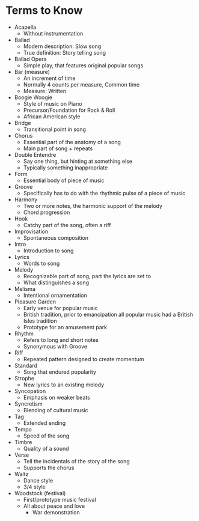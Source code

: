# Terms to Know
- Acapella
	- Without instrumentation
- Ballad
	- Modern description: Slow song
	- True definition: Story telling song
- Ballad Opera
	- Simple play, that features original popular songs
- Bar (measure)
	- An increment of time
	- Normally 4 counts per measure, Common time
	- Measure: Written
- Boogie Woogie
	- Style of music on Piano
	- Precursor/Foundation for Rock & Roll
	- African American style
- Bridge
	- Transitional point in song
- Chorus
	- Essential part of the anatomy of a song
	- Main part of song + repeats
- Double Entendre
	- Say one thing, but hinting at something else
	- Typically something inappropriate
- Form
	- Essential body of piece of music
- Groove
	- Specifically has to do with the rhythmic pulse of a piece of music
- Harmony
	- Two or more notes, the harmonic support of the melody
	- Chord progression
- Hook
	- Catchy part of the song, often a riff
- Improvisation
	- Spontaneous composition
- Intro
	- Introduction to song
- Lyrics
	- Words to song
- Melody
	- Recognizable part of song, part the lyrics are set to
	- What distinguishes a song
- Melisma
	- Intentional ornamentation
- Pleasure Garden
	- Early venue for popular music
	- British tradition, prior to emancipation all popular music had a British Isles tradition
	- Prototype for an amusement park
- Rhythm
	- Refers to long and short notes
	- Synonymous with Groove
- Riff
	- Repeated pattern designed to create momentum
- Standard
	- Song that endured popularity
- Strophe
	- New lyrics to an existing melody
- Syncopation
	- Emphasis on weaker beats
- Syncretism
	- Blending of cultural music
- Tag
	- Extended ending
- Tempo
	- Speed of the song
- Timbre
	- Quality of a sound
- Verse
	- Tell the incidentals of the story of the song
	- Supports the chorus
- Waltz
	- Dance style
	- 3/4 style
- Woodstock (festival)
	- First/prototype music festival
	- All about peace and love
		- War demonstration